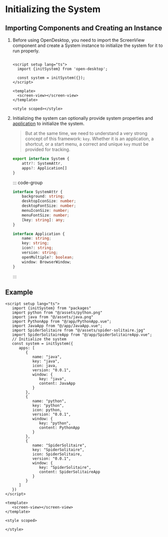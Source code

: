 # Initializing the System

## Importing Components and Creating an Instance

1. Before using OpenDesktop, you need to import the ScreenView component and create a System instance to initialize the system for it to run properly.

    ``` vue
    
    <script setup lang="ts">
      import {initSystem} from 'open-desktop';
    
      const system = initSystem({});
    </script>
    
    <template>
      <screen-view></screen-view>
    </template>
    
    <style scoped></style>
    
    ```

2. Initializing the system can optionally provide system properties and [application](./application) to initialize the system.

   > But at the same time, we need to understand a very strong concept of this framework: `key`. Whether it is an application, a shortcut, or a start menu, a correct and unique `key` must be provided for tracking.

    ``` ts
    export interface System {
        attr?: SystemAttr,
        apps?: Application[]
    }
    ```

   ::: code-group

    ``` ts [SystemAttr]
    interface SystemAttr {
        background: string;
        desktopIconSize: number;
        desktopFontSize: number;
        menuIconSize: number;
        menuFontSize: number;
        [key: string]: any;
    }
    ```

    ``` ts [Application]
    interface Application {
        name: string;
        key: string;
        icon?: string;
        version: string;
        openMultiple?: boolean;
        window: BrowserWindow;
    }
    ```

   :::

## Example

``` vue
<script setup lang="ts">
   import {initSystem} from "packages"
   import python from "@/assets/python.png"
   import java from "@/assets/java.png"
   import PythonApp from "@/app/PythonApp.vue";
   import JavaApp from "@/app/JavaApp.vue";
   import SpiderSolitaire from "@/assets/spider-solitaire.jpg"
   import SpiderSolitaireApp from "@/app/SpiderSolitaireApp.vue";
   // Initialize the system
   const system = initSystem({
      apps: [
         {
            name: "java",
            key: "java",
            icon: java,
            version: "0.0.1",
            window: {
               key: "java",
               content: JavaApp
            }
         },
         {
            name: "python",
            key: "python",
            icon: python,
            version: "0.0.1",
            window: {
               key: "python",
               content: PythonApp
            }
         },
         {
            name: "SpiderSolitaire",
            key: "SpiderSolitaire",
            icon: SpiderSolitaire,
            version: "0.0.1",
            window: {
               key: "SpiderSolitaire",
               content: SpiderSolitaireApp
            }
         }
      ]
   })
</script>

<template>
   <screen-view></screen-view>
</template>

<style scoped>

</style>

```